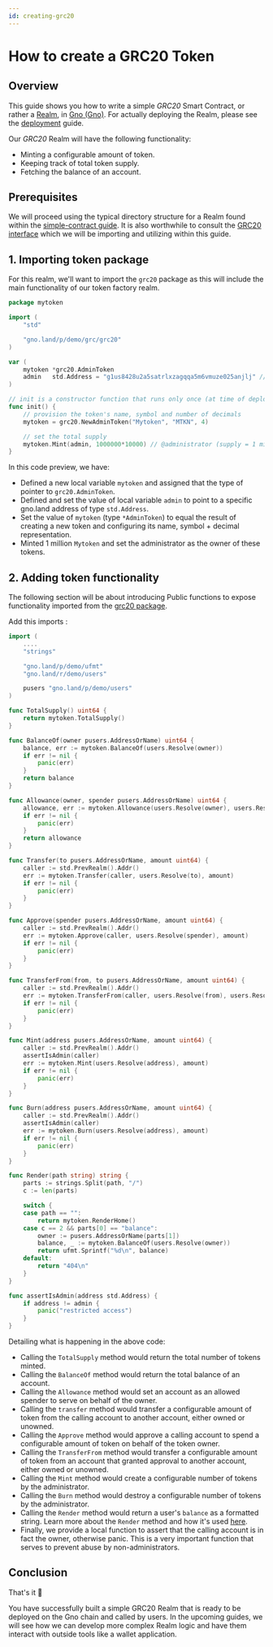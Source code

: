 ```yaml
---
id: creating-grc20
---
```


# How to create a GRC20 Token

## Overview

This guide shows you how to write a simple _GRC20_ Smart Contract, or rather a [Realm](../concepts/realms.md), in [Gno (Gno)](../concepts/gno-language.md). For actually deploying the Realm, please see the [deployment](deploy.md) guide.

Our _GRC20_ Realm will have the following functionality:

- Minting a configurable amount of token.
- Keeping track of total token supply.
- Fetching the balance of an account.

## Prerequisites

We will proceed using the typical directory structure for a Realm found within the [simple-contract guide](simple-contract.md). It is also worthwhile to consult the [GRC20 interface](https://github.com/gnolang/gno/blob/master/examples/gno.land/p/demo/grc/grc20/igrc20.gno) which we will be importing and utilizing within this guide.

## 1. Importing token package
For this realm, we'll want to import the `grc20` package as this will include the main functionality of our token factory realm.

[embedmd]:# (../assets/how-to-guides/creating-grc20/mytoken-1.gno go)
```go
package mytoken

import (
	"std"

	"gno.land/p/demo/grc/grc20"
)

var (
	mytoken *grc20.AdminToken
	admin   std.Address = "g1us8428u2a5satrlxzagqqa5m6vmuze025anjlj" // set admin account
)

// init is a constructor function that runs only once (at time of deployment)
func init() {
	// provision the token's name, symbol and number of decimals
	mytoken = grc20.NewAdminToken("Mytoken", "MTKN", 4)

	// set the total supply
	mytoken.Mint(admin, 1000000*10000) // @administrator (supply = 1 million)
}
```

In this code preview, we have:
- Defined a new local variable `mytoken` and assigned that the type of pointer to `grc20.AdminToken`.
- Defined and set the value of local variable `admin` to point to a specific gno.land address of type `std.Address`.
- Set the value of `mytoken` (type `*AdminToken`) to equal the result of creating a new token and configuring its name, symbol + decimal representation.
- Minted 1 million `Mytoken` and set the administrator as the owner of these tokens.

## 2. Adding token functionality

The following section will be about introducing Public functions to expose functionality imported from the [grc20 package](https://github.com/gnolang/gno/tree/master/examples/gno.land/p/demo/grc/grc20).

Add this imports :

```go
import (
	....
	"strings"

	"gno.land/p/demo/ufmt"
	"gno.land/r/demo/users"

	pusers "gno.land/p/demo/users"
)
```

[embedmd]:# (../assets/how-to-guides/creating-grc20/mytoken-2.gno go)
```go
func TotalSupply() uint64 {
	return mytoken.TotalSupply()
}

func BalanceOf(owner pusers.AddressOrName) uint64 {
	balance, err := mytoken.BalanceOf(users.Resolve(owner))
	if err != nil {
		panic(err)
	}
	return balance
}

func Allowance(owner, spender pusers.AddressOrName) uint64 {
	allowance, err := mytoken.Allowance(users.Resolve(owner), users.Resolve(spender))
	if err != nil {
		panic(err)
	}
	return allowance
}

func Transfer(to pusers.AddressOrName, amount uint64) {
	caller := std.PrevRealm().Addr()
	err := mytoken.Transfer(caller, users.Resolve(to), amount)
	if err != nil {
		panic(err)
	}
}

func Approve(spender pusers.AddressOrName, amount uint64) {
	caller := std.PrevRealm().Addr()
	err := mytoken.Approve(caller, users.Resolve(spender), amount)
	if err != nil {
		panic(err)
	}
}

func TransferFrom(from, to pusers.AddressOrName, amount uint64) {
	caller := std.PrevRealm().Addr()
	err := mytoken.TransferFrom(caller, users.Resolve(from), users.Resolve(to), amount)
	if err != nil {
		panic(err)
	}
}

func Mint(address pusers.AddressOrName, amount uint64) {
	caller := std.PrevRealm().Addr()
	assertIsAdmin(caller)
	err := mytoken.Mint(users.Resolve(address), amount)
	if err != nil {
		panic(err)
	}
}

func Burn(address pusers.AddressOrName, amount uint64) {
	caller := std.PrevRealm().Addr()
	assertIsAdmin(caller)
	err := mytoken.Burn(users.Resolve(address), amount)
	if err != nil {
		panic(err)
	}
}

func Render(path string) string {
	parts := strings.Split(path, "/")
	c := len(parts)

	switch {
	case path == "":
		return mytoken.RenderHome()
	case c == 2 && parts[0] == "balance":
		owner := pusers.AddressOrName(parts[1])
		balance, _ := mytoken.BalanceOf(users.Resolve(owner))
		return ufmt.Sprintf("%d\n", balance)
	default:
		return "404\n"
	}
}

func assertIsAdmin(address std.Address) {
	if address != admin {
		panic("restricted access")
	}
}
```

Detailing what is happening in the above code:
- Calling the `TotalSupply` method would return the total number of tokens minted.
- Calling the `BalanceOf` method would return the total balance of an account.
- Calling the `Allowance` method would set an account as an allowed spender to serve on behalf of the owner.
- Calling the `transfer` method would transfer a configurable amount of token from the calling account to another account, either owned or unowned.
- Calling the `Approve` method would approve a calling account to spend a configurable amount of token on behalf of the token owner.
- Calling the `TransferFrom` method would transfer a configurable amount of token from an account that granted approval to another account, either owned or unowned.
- Calling the `Mint` method would create a configurable number of tokens by the administrator.
- Calling the `Burn` method would destroy a configurable number of tokens by the administrator.
- Calling the `Render` method would return a user's `balance` as a formatted string. Learn more about the `Render`
  method and how it's used [here](../concepts/realms.md).
- Finally, we provide a local function to assert that the calling account is in fact the owner, otherwise panic. This is a very important function that serves to prevent abuse by non-administrators.

## Conclusion

That's it 🎉

You have successfully built a simple GRC20 Realm that is ready to be deployed on the Gno chain and called by users.
In the upcoming guides, we will see how we can develop more complex Realm logic and have them interact with outside tools like a wallet application.
